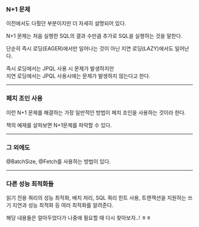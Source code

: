 ### N+1 문제

이전에서도 다뤘던 부분이지만 더 자세히 설명되어 있다.

N+1 문제는 처음 실행한 SQL의 결과 수만큼 추가로 SQL을 실행하는 것을 말한다.

단순히 즉시 로딩(EAGER)에서만 일어나는 것이 아닌 지연 로딩(LAZY)에서도 일어난다.

즉시 로딩에서는 JPQL 사용 시 문제가 발생하지만<br>
지연 로딩에서는 JPQL 사용시에는 문제가 발생하지 않는다고 한다.

---

### 페치 조인 사용
이런 N+1 문제를 해결하는 가장 일반적인 방법이 페치 조인을 사용하는 것이라 한다.

책의 예제를 살파보면 N+1문제를 파악할 수 있다.

---

### 그 외에도
@BatchSize, @Fetch를 사용하는 방법이 있다.


---

### 다른 성능 최적화들
읽기 전용 쿼리의 성능 최적화, 배치 처리, SQL 쿼리 힌트 사용, 트랜잭션을 지원하는 쓰기 지연과 성능 최적화 등 여러 최적화를 알려준다.

해당 내용들은 알아두었다가 나중에 필요할 때 다시 찾아보자..! ㅎㅎ 
